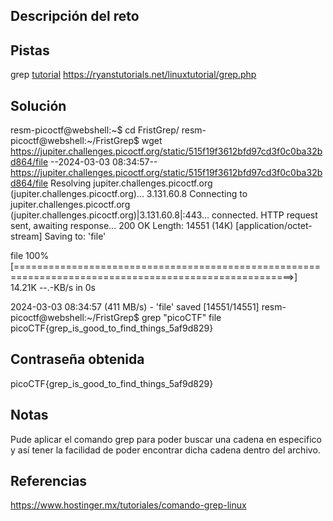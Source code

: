 ## Descripción del reto
## Pistas 
grep [tutorial](https://ryanstutorials.net/linuxtutorial/grep.php)
https://ryanstutorials.net/linuxtutorial/grep.php

## Solución
resm-picoctf@webshell:~$ cd FristGrep/
resm-picoctf@webshell:~/FristGrep$ wget https://jupiter.challenges.picoctf.org/static/515f19f3612bfd97cd3f0c0ba32bd864/file
--2024-03-03 08:34:57--  https://jupiter.challenges.picoctf.org/static/515f19f3612bfd97cd3f0c0ba32bd864/file
Resolving jupiter.challenges.picoctf.org (jupiter.challenges.picoctf.org)... 3.131.60.8
Connecting to jupiter.challenges.picoctf.org (jupiter.challenges.picoctf.org)|3.131.60.8|:443... connected.
HTTP request sent, awaiting response... 200 OK
Length: 14551 (14K) [application/octet-stream]
Saving to: 'file'

file                                            100%[======================================================================================================>]  14.21K  --.-KB/s    in 0s      

2024-03-03 08:34:57 (411 MB/s) - 'file' saved [14551/14551]
resm-picoctf@webshell:~/FristGrep$ grep "picoCTF" file
picoCTF{grep_is_good_to_find_things_5af9d829}

## Contraseña obtenida 
picoCTF{grep_is_good_to_find_things_5af9d829}
## Notas 
Pude aplicar el comando grep para poder buscar una cadena en especifico y así tener la facilidad de poder encontrar dicha cadena dentro del archivo.
## Referencias 
https://www.hostinger.mx/tutoriales/comando-grep-linux

